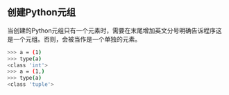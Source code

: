 ## 创建Python元组
当创建的Python元组只有一个元素时，需要在末尾增加英文分号明确告诉程序这是一个元组。否则，会被当作是一个单独的元素。
```bash
>>> a = (1)
>>> type(a)
<class 'int'>
>>> a = (1,)
>>> type(a)
<class 'tuple'>
```

